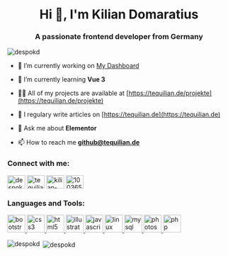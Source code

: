 <h1 align="center">Hi 👋, I'm Kilian Domaratius</h1>
<h3 align="center">A passionate frontend developer from Germany</h3>

<p align="left"> <img src="https://komarev.com/ghpvc/?username=despokd" alt="despokd" /> </p>

- 🔭 I’m currently working on [My Dashboard](https://github.com/despokd/dashboard_kd)

- 🌱 I’m currently learning **Vue 3**

- 👨‍💻 All of my projects are available at [https://tequilian.de/projekte](https://tequilian.de/projekte)

- 📝 I regulary write articles on [https://tequilian.de](https://tequilian.de)

- 💬 Ask me about **Elementor**

- 📫 How to reach me **github@tequilian.de**

<p align="left">
<h3 align="left">Connect with me:</h3>
<a href="https://codepen.io/despokd" target="blank"><img align="center" src="https://cdn.jsdelivr.net/npm/simple-icons@3.0.1/icons/codepen.svg" alt="despokd" height="30" width="40" /></a>
<a href="https://twitter.com/tequilian_kd" target="blank"><img align="center" src="https://cdn.jsdelivr.net/npm/simple-icons@3.0.1/icons/twitter.svg" alt="tequilian_kd" height="30" width="40" /></a>
<a href="https://linkedin.com/in/kilian-domaratius" target="blank"><img align="center" src="https://cdn.jsdelivr.net/npm/simple-icons@3.0.1/icons/linkedin.svg" alt="kilian-domaratius" height="30" width="40" /></a>
<a href="https://stackoverflow.com/users/10036524" target="blank"><img align="center" src="https://cdn.jsdelivr.net/npm/simple-icons@3.0.1/icons/stackoverflow.svg" alt="10036524" height="30" width="40" /></a>
</p>

<h3 align="left">Languages and Tools:</h3>
<p align="left"> <a href="https://getbootstrap.com" target="_blank"> <img src="https://devicons.github.io/devicon/devicon.git/icons/bootstrap/bootstrap-plain.svg" alt="bootstrap" width="40" height="40"/> </a> <a href="https://www.w3schools.com/css/" target="_blank"> <img src="https://devicons.github.io/devicon/devicon.git/icons/css3/css3-original-wordmark.svg" alt="css3" width="40" height="40"/> </a> <a href="https://www.w3.org/html/" target="_blank"> <img src="https://devicons.github.io/devicon/devicon.git/icons/html5/html5-original-wordmark.svg" alt="html5" width="40" height="40"/> </a> <a href="https://www.adobe.com/in/products/illustrator.html" target="_blank"> <img src="https://www.vectorlogo.zone/logos/adobe_illustrator/adobe_illustrator-icon.svg" alt="illustrator" width="40" height="40"/> </a> <a href="https://developer.mozilla.org/en-US/docs/Web/JavaScript" target="_blank"> <img src="https://devicons.github.io/devicon/devicon.git/icons/javascript/javascript-original.svg" alt="javascript" width="40" height="40"/> </a> <a href="https://www.linux.org/" target="_blank"> <img src="https://devicons.github.io/devicon/devicon.git/icons/linux/linux-original.svg" alt="linux" width="40" height="40"/> </a> <a href="https://www.mysql.com/" target="_blank"> <img src="https://devicons.github.io/devicon/devicon.git/icons/mysql/mysql-original-wordmark.svg" alt="mysql" width="40" height="40"/> </a> <a href="https://www.photoshop.com/en" target="_blank"> <img src="https://devicons.github.io/devicon/devicon.git/icons/photoshop/photoshop-plain.svg" alt="photoshop" width="40" height="40"/> </a> <a href="https://www.php.net" target="_blank"> <img src="https://devicons.github.io/devicon/devicon.git/icons/php/php-original.svg" alt="php" width="40" height="40"/> </a> </p>

<p><img align="left" src="https://github-readme-stats.vercel.app/api/top-langs/?username=despokd&layout=compact" alt="despokd" /></p>

<p>&nbsp;<img align="center" src="https://github-readme-stats.vercel.app/api?username=despokd&show_icons=true" alt="despokd" /></p>
